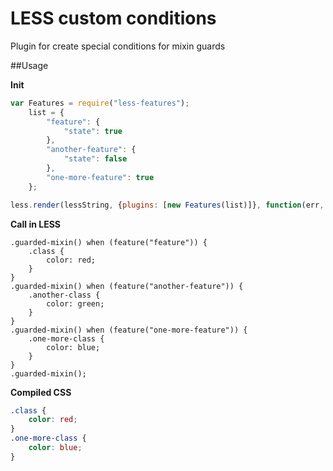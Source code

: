 LESS custom conditions
=============

Plugin for create special conditions for mixin guards

##Usage

**Init**
```javascript
var Features = require("less-features");
    list = {
        "feature": {
            "state": true
        },
        "another-feature": {
            "state": false
        },
        "one-more-feature": true
    };

less.render(lessString, {plugins: [new Features(list)]}, function(err, result) {/* */});
```

**Call in LESS**
```LESS
.guarded-mixin() when (feature("feature")) {
    .class {
        color: red;
    }
}
.guarded-mixin() when (feature("another-feature")) {
    .another-class {
        color: green;
    }
}
.guarded-mixin() when (feature("one-more-feature")) {
    .one-more-class {
        color: blue;
    }
}
.guarded-mixin();
```

**Compiled CSS**
```CSS
.class {
    color: red;
}
.one-more-class {
    color: blue;
}
```